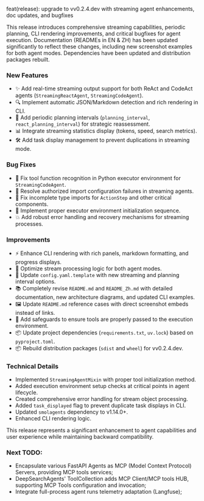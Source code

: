feat(release): upgrade to vv0.2.4.dev with streaming agent enhancements, doc updates, and bugfixes

This release introduces comprehensive streaming capabilities, periodic planning, CLI rendering improvements, and critical bugfixes for agent execution. Documentation (READMEs in EN & ZH) has been updated significantly to reflect these changes, including new screenshot examples for both agent modes. Dependencies have been updated and distribution packages rebuilt.

### New Features
- ✨ Add real-time streaming output support for both ReAct and CodeAct agents (`StreamingReactAgent`, `StreamingCodeAgent`).
- 🔍 Implement automatic JSON/Markdown detection and rich rendering in CLI.
- 🧠 Add periodic planning intervals (`planning_interval`, `react_planning_interval`) for strategic reassessment.
- 📊 Integrate streaming statistics display (tokens, speed, search metrics).
- 🛠️ Add task display management to prevent duplications in streaming mode.

### Bug Fixes
- 🐛 Fix tool function recognition in Python executor environment for `StreamingCodeAgent`.
- 🔧 Resolve authorized import configuration failures in streaming agents.
- 🧩 Fix incomplete type imports for `ActionStep` and other critical components.
- 🚀 Implement proper executor environment initialization sequence.
- 💥 Add robust error handling and recovery mechanisms for streaming processes.

### Improvements
- ⚡ Enhance CLI rendering with rich panels, markdown formatting, and progress displays.
- 🔄 Optimize stream processing logic for both agent modes.
- 📝 Update `config.yaml.template` with new streaming and planning interval options.
- 📚 Completely revise `README.md` and `README_Zh.md` with detailed documentation, new architecture diagrams, and updated CLI examples.
- 🖼️ Update `README.md` reference cases with direct screenshot embeds instead of links.
- 🧪 Add safeguards to ensure tools are properly passed to the execution environment.
- 📦 Update project dependencies (`requirements.txt`, `uv.lock`) based on `pyproject.toml`.
- 📦 Rebuild distribution packages (`sdist` and `wheel`) for vv0.2.4.dev.

### Technical Details
- Implemented `StreamingAgentMixin` with proper tool initialization method.
- Added execution environment setup checks at critical points in agent lifecycle.
- Created comprehensive error handling for stream object processing.
- Added `task_displayed` flag to prevent duplicate task displays in CLI.
- Updated `smolagents` dependency to v1.14.0+.
- Enhanced CLI rendering logic.

This release represents a significant enhancement to agent capabilities and user experience while maintaining backward compatibility.

### Next TODO:
- Encapsulate various FastAPI Agents as MCP (Model Context Protocol) Servers, providing MCP tools services;
- DeepSearchAgents' ToolCollection adds MCP Client/MCP tools HUB, supporting MCP Tools configuration and invocation;
- Integrate full-process agent runs telemetry adaptation (Langfuse);
